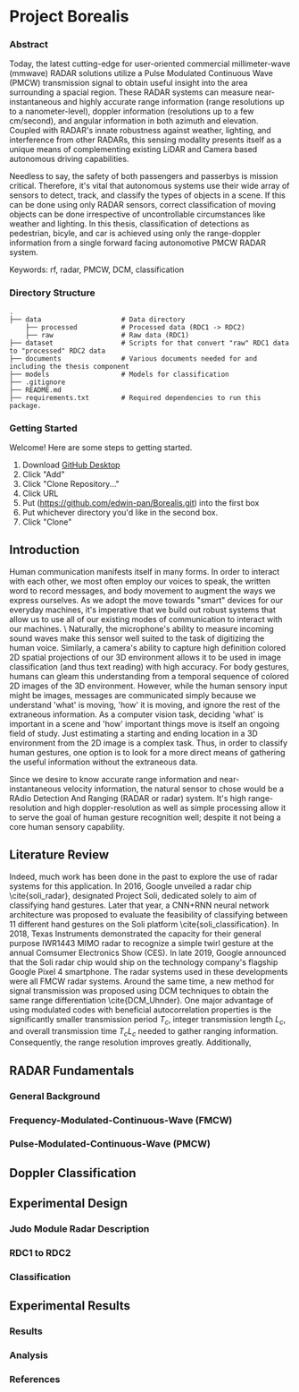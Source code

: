 # Project Borealis 

### Abstract
Today, the latest cutting-edge for user-oriented commercial millimeter-wave (mmwave) RADAR solutions utilize a Pulse Modulated Continuous Wave (PMCW) transmission signal to obtain useful insight into the area surrounding a spacial region. These RADAR systems can measure near-instantaneous and highly accurate range information (range resolutions up to a nanometer-level), doppler information (resolutions up to a few cm/second), and angular information in both azimuth and elevation. Coupled with RADAR's innate robustness against weather, lighting, and interference from other RADARs, this sensing modality presents itself as a unique means of complementing existing LiDAR and Camera based autonomous driving capabilities.

Needless to say, the safety of both passengers and passerbys is mission critical. Therefore, it's vital that autonomous systems use their wide array of sensors to detect, track, and classify the types of objects in a scene. If this can be done using only RADAR sensors, correct classification of moving objects can be done irrespective of uncontrollable circumstances like weather and lighting. In this thesis, classification of detections as pedestrian, bicyle, and car is achieved using only the range-doppler information from a single forward facing autonomotive PMCW RADAR system.

Keywords: rf, radar, PMCW, DCM, classification

### Directory Structure
    .
    ├── data                    # Data directory
        ├── processed           # Processed data (RDC1 -> RDC2)
        ├── raw                 # Raw data (RDC1)
    ├── dataset                 # Scripts for that convert "raw" RDC1 data to "processed" RDC2 data
    ├── documents               # Various documents needed for and including the thesis component
    ├── models                  # Models for classification
    ├── .gitignore
    ├── README.md
    ├── requirements.txt        # Required dependencies to run this package.

### Getting Started
Welcome! Here are some steps to getting started.
1. Download [GitHub Desktop](https://desktop.github.com/)
2. Click "Add"
3. Click "Clone Repository..."
4. Click URL
5. Put (https://github.com/edwin-pan/Borealis.git) into the first box
6. Put whichever directory you'd like in the second box. 
7. Click "Clone"


## Introduction
Human communication manifests itself in many forms. In order to interact with each other, we most often employ our voices to speak, the written word to record messages, and body movement to augment the ways we express ourselves. As we adopt the move towards "smart" devices for our everyday machines, it's imperative that we build out robust systems that allow us to use all of our existing modes of communication to interact with our machines. \\
Naturally, the microphone's ability to measure incoming sound waves make this sensor well suited to the task of digitizing the human voice. Similarly, a camera's ability to capture high definition colored 2D spatial projections of our 3D environment allows it to be used in image classification (and thus text reading) with high accuracy. For body gestures, humans can gleam this understanding from a temporal sequence of colored 2D images of the 3D environment. However, while the human sensory input might be images, messages are communicated simply because we understand 'what' is moving, 'how' it is moving, and ignore the rest of the extraneous information. As a computer vision task, deciding 'what' is important in a scene and 'how' important things move is itself an ongoing field of study. Just estimating a starting and ending location in a 3D environment from the 2D image is a complex task. Thus, in order to classify human gestures, one option is to look for a more direct means of gathering the useful information without the extraneous data.

Since we desire to know accurate range information and near-instantaneous velocity information, the natural sensor to chose would be a RAdio Detection And Ranging (RADAR or radar) system. It's high range-resolution and high doppler-resolution as well as simple processing allow it to serve the goal of human gesture recognition well; despite it not being a core human sensory capability.

## Literature Review
Indeed, much work has been done in the past to explore the use of radar systems for this application. In 2016, Google unveiled a radar chip \cite{soli_radar}, designated Project Soli, dedicated solely to aim of classifying hand gestures. Later that year, a CNN+RNN neural network architecture was proposed to evaluate the feasibility of classifying between 11 different hand gestures on the Soli platform \cite{soli_classification}. In 2018, Texas Instruments demonstrated the capacity for their general purpose IWR1443 MIMO radar to recognize a simple twirl gesture at the annual Comsumer Electronics Show (CES). In late 2019, Google announced that the Soli radar chip would ship on the technology company's flagship Google Pixel 4 smartphone. The radar systems used in these developments were all FMCW radar systems. Around the same time, a new method for signal transmission was proposed using DCM techniques to obtain the same range differentiation \cite{DCM_Uhnder}. One major advantage of using modulated codes with beneficial autocorrelation properties is the significantly smaller transmission period $T_c$, integer transmission length $L_c$, and overall transmission time $T_cL_c$ needed to gather ranging information. Consequently, the range resolution improves greatly. Additionally, 


## RADAR Fundamentals
### General Background
### Frequency-Modulated-Continuous-Wave (FMCW)
### Pulse-Modulated-Continuous-Wave (PMCW)

## Doppler Classification

## Experimental Design
### Judo Module Radar Description
### RDC1 to RDC2
### Classification

## Experimental Results
### Results
### Analysis
### References
